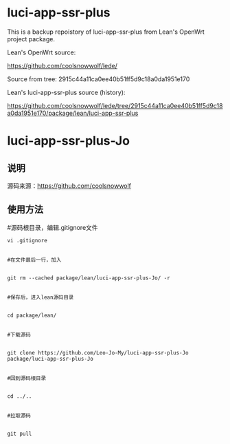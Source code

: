 
# luci-app-ssr-plus

This is a backup repoistory of luci-app-ssr-plus from Lean's OpenWrt project package.

Lean's OpenWrt source:

<https://github.com/coolsnowwolf/lede/>

Source from tree: 2915c44a11ca0ee40b51ff5d9c18a0da1951e170

Lean's luci-app-ssr-plus source (history):

<https://github.com/coolsnowwolf/lede/tree/2915c44a11ca0ee40b51ff5d9c18a0da1951e170/package/lean/luci-app-ssr-plus>

# luci-app-ssr-plus-Jo

## 说明
   源码来源：https://github.com/coolsnowwolf
   
## 使用方法
    
 #源码根目录，编辑.gitignore文件
 

    vi .gitignore
    

    #在文件最后一行，加入
    

    git rm --cached package/lean/luci-app-ssr-plus-Jo/ -r
    

    #保存后，进入lean源码目录
    

    cd package/lean/
    

    #下载源码
    

    git clone https://github.com/Leo-Jo-My/luci-app-ssr-plus-Jo package/luci-app-ssr-plus-Jo
    

    #回到源码根目录
    

    cd ../..
    

    #拉取源码
    

    git pull

